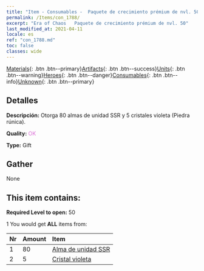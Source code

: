 ```yaml
---
title: "Item - Consumables -  Paquete de crecimiento prémium de nvl. 50"
permalink: /Items/con_1788/
excerpt: "Era of Chaos   Paquete de crecimiento prémium de nvl. 50"
last_modified_at: 2021-04-11
locale: es
ref: "con_1788.md"
toc: false
classes: wide
---
```

 [Materials](/es/Items/){: .btn .btn--primary}[Artifacts](/es/Items/Artifacts/){: .btn .btn--success}[Units](/es/Items/Units/){: .btn .btn--warning}[Heroes](/es/Items/Heroes/){: .btn .btn--danger}[Consumables](/es/Items/Consumables/){: .btn .btn--info}[Unknown](/es/Items/Unknown/){: .btn .btn--primary}

## Detalles
 **Descripción:** Otorga 80 almas de unidad SSR y 5 cristales violeta (Piedra rúnica).

 **Quality:** <span style="color: #DA70D6">OK</span>

 **Type:** Gift

## Gather

  None

## This item contains:

 **Required Level to open:** 50

 1 You would get **ALL** items  from:

  | Nr | Amount |     Item    |
  |:---|:-------|:------------|
  | 1 | 80 | [Alma de unidad SSR](/es/Items/con_535/) | 
  | 2 | 5 | [Cristal violeta](/es/Items/con_720/) | 
